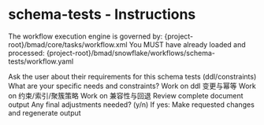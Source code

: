# schema-tests - Instructions

<critical>The workflow execution engine is governed by: {project-root}/bmad/core/tasks/workflow.xml</critical>
<critical>You MUST have already loaded and processed: {project-root}/bmad/snowflake/workflows/schema-tests/workflow.yaml</critical>

<workflow>

<step n="1" goal="Understand Requirements">
<action>Ask the user about their requirements for this schema tests (ddl/constraints)</action>
<ask>What are your specific needs and constraints?</ask>
</step>

<step n="2" goal="DDL 变更与幂等">
<action>Work on ddl 变更与幂等</action>
<template-output section="ddl"/>
</step>

<step n="3" goal="约束/索引/聚簇策略">
<action>Work on 约束/索引/聚簇策略</action>
<template-output section="constraints"/>
</step>

<step n="4" goal="兼容性与回退">
<action>Work on 兼容性与回退</action>
<template-output section="compatibility"/>
</step>

<step n="5" goal="Review and Finalize">
<action>Review complete document output</action>
<ask>Any final adjustments needed? (y/n)</ask>
<check>If yes:</check>
  <action>Make requested changes and regenerate output</action>
</step>

</workflow>
